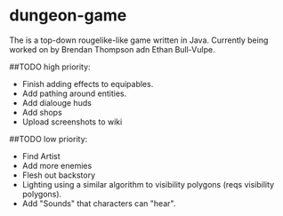 # dungeon-game
The is a top-down rougelike-like game written in Java. Currently being worked on by Brendan Thompson adn Ethan  Bull-Vulpe.

##TODO high priority:
* Finish adding effects to equipables.
* Add pathing around entities.
* Add dialouge huds
* Add shops
* Upload screenshots to wiki

##TODO low priority:
* Find Artist
* Add more enemies
* Flesh out backstory
* Lighting using a similar algorithm to visibility polygons (reqs visibility polygons).
* Add "Sounds" that characters can "hear".
